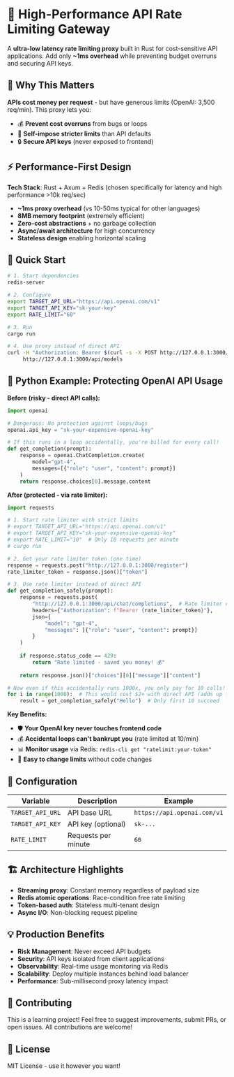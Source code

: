 # 🚦 High-Performance API Rate Limiting Gateway

A **ultra-low latency rate limiting proxy** built in Rust for cost-sensitive API applications. Add only **~1ms overhead** while preventing budget overruns and securing API keys.

## 🎯 Why This Matters

**APIs cost money per request** - but have generous limits (OpenAI: 3,500 req/min). This proxy lets you:
- 💰 **Prevent cost overruns** from bugs or loops  
- 🎯 **Self-impose stricter limits** than API defaults
- 🔒 **Secure API keys** (never exposed to frontend)

## ⚡ Performance-First Design

**Tech Stack**: Rust + Axum + Redis (chosen specifically for latency and high performance >10k req/sec)

- **~1ms proxy overhead** (vs 10-50ms typical for other languages)
- **8MB memory footprint** (extremely efficient)
- **Zero-cost abstractions** + no garbage collection
- **Async/await architecture** for high concurrency
- **Stateless design** enabling horizontal scaling


## 🚀 Quick Start

```bash
# 1. Start dependencies
redis-server

# 2. Configure
export TARGET_API_URL="https://api.openai.com/v1"
export TARGET_API_KEY="sk-your-key"
export RATE_LIMIT="60"

# 3. Run
cargo run

# 4. Use proxy instead of direct API
curl -H "Authorization: Bearer $(curl -s -X POST http://127.0.0.1:3000/register | jq -r .token)" \
     http://127.0.0.1:3000/api/models
```

## 🐍 Python Example: Protecting OpenAI API Usage

**Before (risky - direct API calls):**
```python
import openai

# Dangerous: No protection against loops/bugs
openai.api_key = "sk-your-expensive-openai-key"

# If this runs in a loop accidentally, you're billed for every call!
def get_completion(prompt):
    response = openai.ChatCompletion.create(
        model="gpt-4",
        messages=[{"role": "user", "content": prompt}]
    )
    return response.choices[0].message.content
```

**After (protected - via rate limiter):**
```python
import requests

# 1. Start rate limiter with strict limits
# export TARGET_API_URL="https://api.openai.com/v1"
# export TARGET_API_KEY="sk-your-expensive-openai-key" 
# export RATE_LIMIT="10"  # Only 10 requests per minute
# cargo run

# 2. Get your rate limiter token (one time)
response = requests.post("http://127.0.0.1:3000/register")
rate_limiter_token = response.json()["token"]

# 3. Use rate limiter instead of direct API
def get_completion_safely(prompt):
    response = requests.post(
        "http://127.0.0.1:3000/api/chat/completions",  # Rate limiter endpoint
        headers={"Authorization": f"Bearer {rate_limiter_token}"},
        json={
            "model": "gpt-4", 
            "messages": [{"role": "user", "content": prompt}]
        }
    )
    
    if response.status_code == 429:
        return "Rate limited - saved you money! 💰"
    
    return response.json()["choices"][0]["message"]["content"]

# Now even if this accidentally runs 1000x, you only pay for 10 calls!
for i in range(1000):  # This would cost $2+ with direct API (adds up fast!)
    result = get_completion_safely("Hello")  # Only first 10 succeed
```
**Key Benefits:**
- 🛡️ **Your OpenAI key never touches frontend code**
- 💰 **Accidental loops can't bankrupt you** (rate limited at 10/min)
- 📊 **Monitor usage** via Redis: `redis-cli get "ratelimit:your-token"`
- 🔄 **Easy to change limits** without code changes

## 🔧 Configuration

| Variable | Description | Example |
|----------|-------------|---------|
| `TARGET_API_URL` | API base URL | `https://api.openai.com/v1` |
| `TARGET_API_KEY` | API key (optional) | `sk-...` |
| `RATE_LIMIT` | Requests per minute | `60` |

## 🏗️ Architecture Highlights

- **Streaming proxy**: Constant memory regardless of payload size
- **Redis atomic operations**: Race-condition free rate limiting  
- **Token-based auth**: Stateless multi-tenant design
- **Async I/O**: Non-blocking request pipeline

## 💡 Production Benefits

- **Risk Management**: Never exceed API budgets
- **Security**: API keys isolated from client applications  
- **Observability**: Real-time usage monitoring via Redis
- **Scalability**: Deploy multiple instances behind load balancer
- **Performance**: Sub-millisecond proxy latency impact


## 🤝 Contributing

This is a learning project! Feel free to suggest improvements, submit PRs, or open issues. All contributions are welcome!

## 📄 License

MIT License - use it however you want!
